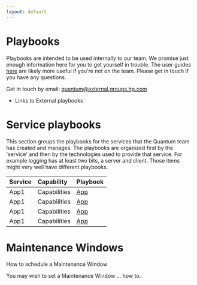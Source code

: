 ```yaml
---
layout: default
---
```


Playbooks
====

 Playbooks are intended to be used internally to our team.  We promise just enough information here for you to get yourself in trouble. The user guides [here](../guides/index.md) are likely more useful if you're not on the team. Please get in touch if you have any questions.

Get in touch by email: [quantum@external.groups.hp.com](mailto:quantum@external.groups.hp.com)
*  Links to External playbooks 

Service playbooks
====

This section groups the playbooks for the services that the Quantum team has created and manages. The playbooks are organized first by the 'service' and then by the technologies used to provide that service. For example logging has at least two bits, a server and client.  Those items might very well have different playbooks.

| Service           | Capability            | Playbook                          |
|:------------------|:----------------------|:---------------------------------- |
| App1 | Capabilities | [App](App/index.md) |
| App1 | Capabilities | [App](App/index.md) |
| App1 | Capabilities | [App](App/index.md) |
| App1 | Capabilities | [App](App/index.md) |

Maintenance Windows
====

How to schedule a Maintenance Window

You may wish to set a Maintenance Window ... how to.